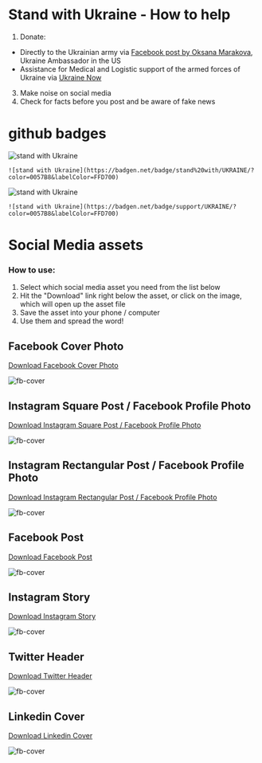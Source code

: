 # Stand with Ukraine - How to help

1. Donate:
- Directly to the Ukrainian army via [Facebook post by Oksana Marakova](https://www.facebook.com/oksana.markarova/posts/4897914630285286), Ukraine Ambassador in the US
- Assistance for Medical and Logistic support of the armed forces of Ukraine via [Ukraine Now](https://ukraine.ua/news/support-the-armed-forces-of-ukraine/)
3. Make noise on social media
4. Check for facts before you post and be aware of fake news

# github badges
![stand with Ukraine](https://badgen.net/badge/stand%20with/UKRAINE/?color=0057B8&labelColor=FFD700)
```
![stand with Ukraine](https://badgen.net/badge/stand%20with/UKRAINE/?color=0057B8&labelColor=FFD700)
```

![stand with Ukraine](https://badgen.net/badge/support/UKRAINE/?color=0057B8&labelColor=FFD700)
```
![stand with Ukraine](https://badgen.net/badge/support/UKRAINE/?color=0057B8&labelColor=FFD700)
```

# Social Media assets

### How to use:
1. Select which social media asset you need from the list below
2. Hit the "Download" link right below the asset, or click on the image, which will open up the asset file
3. Save the asset into your phone / computer
4. Use them and spread the word!

## Facebook Cover Photo
[Download Facebook Cover Photo](https://raw.githubusercontent.com/melissahie/stand-with-ukraine/main/fb-cover.png)

![fb-cover](https://raw.githubusercontent.com/melissahie/stand-with-ukraine/main/fb-cover.png)

## Instagram Square Post / Facebook Profile Photo
[Download Instagram Square Post / Facebook Profile Photo](https://raw.githubusercontent.com/melissahie/stand-with-ukraine/main/instagram-post.png)

![fb-cover](https://raw.githubusercontent.com/melissahie/stand-with-ukraine/main/instagram-post.png)

## Instagram Rectangular Post / Facebook Profile Photo
[Download Instagram Rectangular Post / Facebook Profile Photo](https://raw.githubusercontent.com/melissahie/stand-with-ukraine/main/instagram-post-rect.png)

![fb-cover](https://raw.githubusercontent.com/melissahie/stand-with-ukraine/main/instagram-post-rect.png)

## Facebook Post
[Download Facebook Post](https://raw.githubusercontent.com/melissahie/stand-with-ukraine/main/facebook-post.png)

![fb-cover](https://raw.githubusercontent.com/melissahie/stand-with-ukraine/main/facebook-post.png)

## Instagram Story
[Download Instagram Story](https://raw.githubusercontent.com/melissahie/stand-with-ukraine/main/instagram-story.png)

![fb-cover](https://raw.githubusercontent.com/melissahie/stand-with-ukraine/main/instagram-story.png)

## Twitter Header
[Download Twitter Header](https://raw.githubusercontent.com/melissahie/stand-with-ukraine/main/twitter-header.png)

![fb-cover](https://raw.githubusercontent.com/melissahie/stand-with-ukraine/main/twitter-header.png)

## Linkedin Cover
[Download Linkedin Cover](https://raw.githubusercontent.com/melissahie/stand-with-ukraine/main/linkedin-cover.png)

![fb-cover](https://raw.githubusercontent.com/melissahie/stand-with-ukraine/main/linkedin-cover.png)
